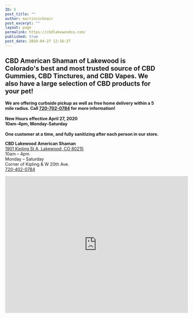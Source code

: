 ```yaml
---
ID: 5
post_title: ""
author: martinvicknair
post_excerpt: ""
layout: page
permalink: https://cbdlakewoodco.com/
published: true
post_date: 2020-04-27 12:16:27
---
```

<!-- wp:paragraph -->
<p></p>
<!-- /wp:paragraph -->

<!-- wp:heading -->
<h2>CBD American Shaman of Lakewood is Colorado's best and most trusted source of CBD Gummies, CBD Tinctures, and CBD Vapes. We also have a large selection of CBD products for your pet!</h2>
<!-- /wp:heading -->

<!-- wp:paragraph -->
<p></p>
<!-- /wp:paragraph -->

<!-- wp:paragraph {"align":"left","backgroundColor":"luminous-vivid-amber"} -->
<p class="has-background has-text-align-left has-luminous-vivid-amber-background-color"><strong>We are offering curbside pickup as well as free home delivery within a 5 mile radius. Call <a href="tel:7207020784">720-702-0784</a> for more information!</strong><br><br><strong>New Hours effective April 27, 2020</strong><br><strong>10am-4pm, Monday-Saturday</strong><br><strong> <br>One customer at a time, and fully sanitizing after each person in our store.</strong></p>
<!-- /wp:paragraph -->

<!-- wp:paragraph -->
<p><strong>CBD Lakewood</strong> <strong>American Shaman</strong><br><a href="https://goo.gl/maps/oRfXbrcsLsq2zSYg9">1901 Kipling St A, Lakewood, CO 80215</a><br>10am – 4pm<br>Monday – Saturday<br>Corner of Kipling &amp; W 20th Ave.<br><a href="tel:720-402-0784">720-402-0784</a></p>
<!-- /wp:paragraph -->

<!-- wp:html -->
<iframe src="https://www.google.com/maps/embed?pb=!1m18!1m12!1m3!1d3067.6813954843255!2d-105.11221018462437!3d39.746807079448615!2m3!1f0!2f0!3f0!3m2!1i1024!2i768!4f13.1!3m3!1m2!1s0x876b87e496084733%3A0x507731f5b87c8da1!2sCBD%20American%20Shaman%20of%20Lakewood%20CO!5e0!3m2!1sen!2sus!4v1588010966108!5m2!1sen!2sus" width="600" height="450" frameborder="0" style="border:0;" allowfullscreen="" aria-hidden="false" tabindex="0"></iframe>
<!-- /wp:html -->